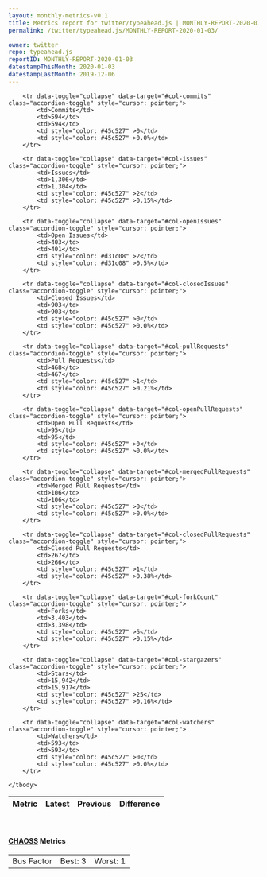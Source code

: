 ```yaml
---
layout: monthly-metrics-v0.1
title: Metrics report for twitter/typeahead.js | MONTHLY-REPORT-2020-01-03 | 2020-01-03
permalink: /twitter/typeahead.js/MONTHLY-REPORT-2020-01-03/

owner: twitter
repo: typeahead.js
reportID: MONTHLY-REPORT-2020-01-03
datestampThisMonth: 2020-01-03
datestampLastMonth: 2019-12-06
---
```



<table class="table table-condensed" style="border-collapse:collapse;">
    <thead>
    <tr>
        <th>Metric</th>
        <th>Latest</th>
        <th>Previous</th>
        <th colspan="2" style="text-align: center;">Difference</th>
    </tr>
    </thead>
    <tbody>

        <tr data-toggle="collapse" data-target="#col-commits" class="accordion-toggle" style="cursor: pointer;">
            <td>Commits</td>
            <td>594</td>
            <td>594</td>
            <td style="color: #45c527" >0</td>
            <td style="color: #45c527" >0.0%</td>
        </tr>
        
        <tr data-toggle="collapse" data-target="#col-issues" class="accordion-toggle" style="cursor: pointer;">
            <td>Issues</td>
            <td>1,306</td>
            <td>1,304</td>
            <td style="color: #45c527" >2</td>
            <td style="color: #45c527" >0.15%</td>
        </tr>
        
        <tr data-toggle="collapse" data-target="#col-openIssues" class="accordion-toggle" style="cursor: pointer;">
            <td>Open Issues</td>
            <td>403</td>
            <td>401</td>
            <td style="color: #d31c08" >2</td>
            <td style="color: #d31c08" >0.5%</td>
        </tr>
        
        <tr data-toggle="collapse" data-target="#col-closedIssues" class="accordion-toggle" style="cursor: pointer;">
            <td>Closed Issues</td>
            <td>903</td>
            <td>903</td>
            <td style="color: #45c527" >0</td>
            <td style="color: #45c527" >0.0%</td>
        </tr>
        
        <tr data-toggle="collapse" data-target="#col-pullRequests" class="accordion-toggle" style="cursor: pointer;">
            <td>Pull Requests</td>
            <td>468</td>
            <td>467</td>
            <td style="color: #45c527" >1</td>
            <td style="color: #45c527" >0.21%</td>
        </tr>
        
        <tr data-toggle="collapse" data-target="#col-openPullRequests" class="accordion-toggle" style="cursor: pointer;">
            <td>Open Pull Requests</td>
            <td>95</td>
            <td>95</td>
            <td style="color: #45c527" >0</td>
            <td style="color: #45c527" >0.0%</td>
        </tr>
        
        <tr data-toggle="collapse" data-target="#col-mergedPullRequests" class="accordion-toggle" style="cursor: pointer;">
            <td>Merged Pull Requests</td>
            <td>106</td>
            <td>106</td>
            <td style="color: #45c527" >0</td>
            <td style="color: #45c527" >0.0%</td>
        </tr>
        
        <tr data-toggle="collapse" data-target="#col-closedPullRequests" class="accordion-toggle" style="cursor: pointer;">
            <td>Closed Pull Requests</td>
            <td>267</td>
            <td>266</td>
            <td style="color: #45c527" >1</td>
            <td style="color: #45c527" >0.38%</td>
        </tr>
        
        <tr data-toggle="collapse" data-target="#col-forkCount" class="accordion-toggle" style="cursor: pointer;">
            <td>Forks</td>
            <td>3,403</td>
            <td>3,398</td>
            <td style="color: #45c527" >5</td>
            <td style="color: #45c527" >0.15%</td>
        </tr>
        
        <tr data-toggle="collapse" data-target="#col-stargazers" class="accordion-toggle" style="cursor: pointer;">
            <td>Stars</td>
            <td>15,942</td>
            <td>15,917</td>
            <td style="color: #45c527" >25</td>
            <td style="color: #45c527" >0.16%</td>
        </tr>
        
        <tr data-toggle="collapse" data-target="#col-watchers" class="accordion-toggle" style="cursor: pointer;">
            <td>Watchers</td>
            <td>593</td>
            <td>593</td>
            <td style="color: #45c527" >0</td>
            <td style="color: #45c527" >0.0%</td>
        </tr>
        
    </tbody>
</table>
<br>
<h4><a target="_blank" href="https://chaoss.community/">CHAOSS</a> Metrics</h4>

<table class="table table-condensed" style="border-collapse:collapse;">
    <tbody>
        <td>Bus Factor</td>
        <td>Best: 3</td>
        <td>Worst: 1</td>
    </tbody>
</table>
